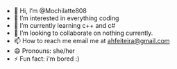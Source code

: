 - 👋 Hi, I’m @Mochilatte808
- 👀 I’m interested in everything coding
- 🌱 I’m currently learning c++ and c#
- 💞️ I’m looking to collaborate on nothing currently.
- 📫 How to reach me email me at ahfeiteira@gmail.com
- 😄 Pronouns: she/her
- ⚡ Fun fact: i'm bored :)

<!---
Mochilatte808/Mochilatte808 is a ✨ special ✨ repository because its `README.md` (this file) appears on your GitHub profile.
You can click the Preview link to take a look at your changes.
--->
